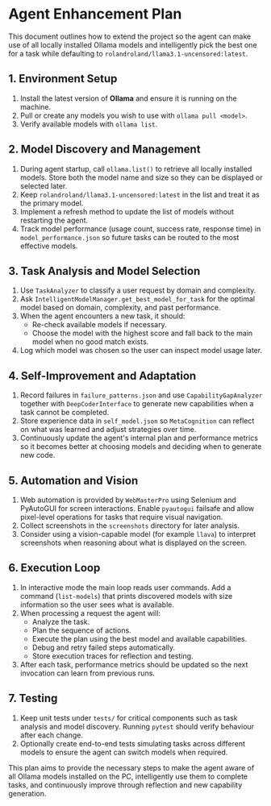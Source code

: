 # Agent Enhancement Plan

This document outlines how to extend the project so the agent can make use of all
locally installed Ollama models and intelligently pick the best one for a task
while defaulting to `rolandroland/llama3.1-uncensored:latest`.

## 1. Environment Setup

1. Install the latest version of **Ollama** and ensure it is running on the
   machine.
2. Pull or create any models you wish to use with `ollama pull <model>`.
3. Verify available models with `ollama list`.

## 2. Model Discovery and Management

1. During agent startup, call `ollama.list()` to retrieve all locally installed
   models.  Store both the model name and size so they can be displayed or
   selected later.
2. Keep `rolandroland/llama3.1-uncensored:latest` in the list and treat it as the
   primary model.
3. Implement a refresh method to update the list of models without restarting the
   agent.
4. Track model performance (usage count, success rate, response time) in
   `model_performance.json` so future tasks can be routed to the most effective
   models.

## 3. Task Analysis and Model Selection

1. Use `TaskAnalyzer` to classify a user request by domain and complexity.
2. Ask `IntelligentModelManager.get_best_model_for_task` for the optimal model
   based on domain, complexity, and past performance.
3. When the agent encounters a new task, it should:
   - Re-check available models if necessary.
   - Choose the model with the highest score and fall back to the main model when
     no good match exists.
4. Log which model was chosen so the user can inspect model usage later.

## 4. Self-Improvement and Adaptation

1. Record failures in `failure_patterns.json` and use
   `CapabilityGapAnalyzer` together with `DeepCoderInterface` to generate new
   capabilities when a task cannot be completed.
2. Store experience data in `self_model.json` so `MetaCognition` can reflect on
   what was learned and adjust strategies over time.
3. Continuously update the agent's internal plan and performance metrics so it
   becomes better at choosing models and deciding when to generate new code.

## 5. Automation and Vision

1. Web automation is provided by `WebMasterPro` using Selenium and PyAutoGUI for
   screen interactions. Enable `pyautogui` failsafe and allow pixel-level
   operations for tasks that require visual navigation.
2. Collect screenshots in the `screenshots` directory for later analysis.
3. Consider using a vision-capable model (for example `llava`) to interpret
   screenshots when reasoning about what is displayed on the screen.

## 6. Execution Loop

1. In interactive mode the main loop reads user commands. Add a command
   (`list-models`) that prints discovered models with size information so the
   user sees what is available.
2. When processing a request the agent will:
   - Analyze the task.
   - Plan the sequence of actions.
   - Execute the plan using the best model and available capabilities.
   - Debug and retry failed steps automatically.
   - Store execution traces for reflection and testing.
3. After each task, performance metrics should be updated so the next invocation
   can learn from previous runs.

## 7. Testing

1. Keep unit tests under `tests/` for critical components such as task analysis
   and model discovery.  Running `pytest` should verify behaviour after each
   change.
2. Optionally create end-to-end tests simulating tasks across different models to
   ensure the agent can switch models when required.

This plan aims to provide the necessary steps to make the agent aware of all
Ollama models installed on the PC, intelligently use them to complete tasks, and
continuously improve through reflection and new capability generation.
